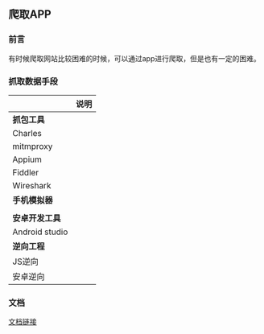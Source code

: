 ## 爬取APP

### 前言

有时候爬取网站比较困难的时候，可以通过app进行爬取，但是也有一定的困难。

### 抓取数据手段

|                  | 说明 |
| ---------------- | ---- |
| **抓包工具**     |      |
| Charles          |      |
| mitmproxy        |      |
| Appium           |      |
| Fiddler          |      |
| Wireshark        |      |
| **手机模拟器**   |      |
|                  |      |
| **安卓开发工具** |      |
| Android studio   |      |
| **逆向工程**     |      |
| JS逆向           |      |
| 安卓逆向         |      |

### 文档

[文档链接](../9.逆向/0.前言)